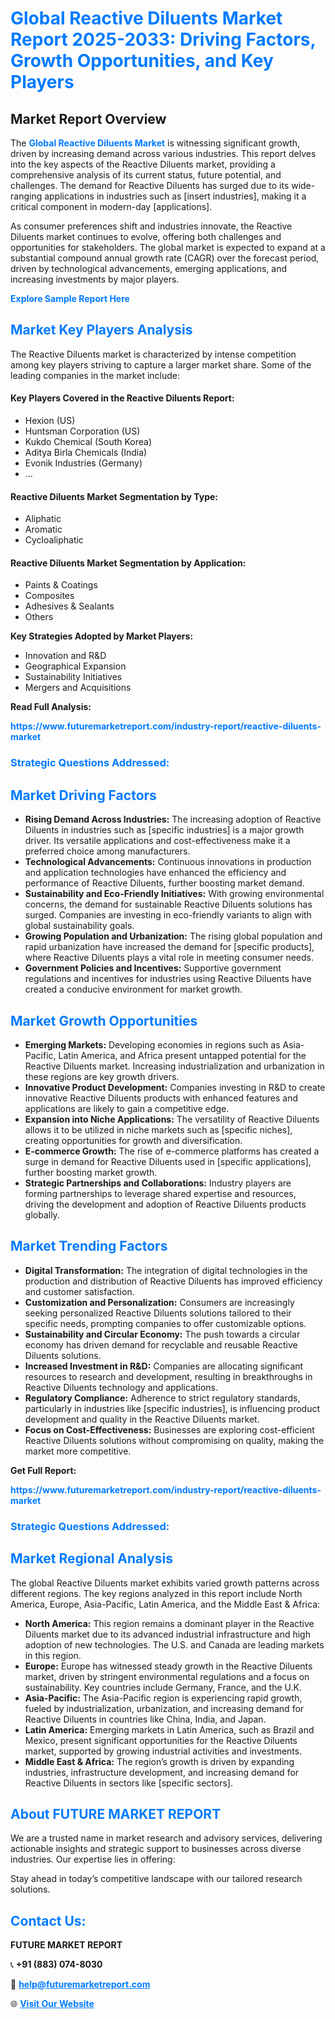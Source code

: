 <h1 style="color: #007BFF;">Global Reactive Diluents Market Report 2025-2033: Driving Factors, Growth Opportunities, and Key Players</h1>

<section id="overview">
<h2>Market Report Overview</h2>
<p>The <a href="https://www.futuremarketreport.com/industry-report/reactive-diluents-market" style="color: #007BFF; text-decoration: none;"><strong>Global Reactive Diluents Market</strong></a> is witnessing significant growth, driven by increasing demand across various industries. This report delves into the key aspects of the Reactive Diluents market, providing a comprehensive analysis of its current status, future potential, and challenges. The demand for Reactive Diluents has surged due to its wide-ranging applications in industries such as [insert industries], making it a critical component in modern-day [applications].</p>
<p>As consumer preferences shift and industries innovate, the Reactive Diluents market continues to evolve, offering both challenges and opportunities for stakeholders. The global market is expected to expand at a substantial compound annual growth rate (CAGR) over the forecast period, driven by technological advancements, emerging applications, and increasing investments by major players.</p>
</section>

<section id="overview">
<p><a href="https://www.futuremarketreport.com/request-sample/reportId=103075" style="color: #007BFF; text-decoration: none;"><strong>Explore Sample Report Here</strong></a></p>
</section>

<section id="key-players">
<h2 style="color: #007BFF;">Market Key Players Analysis</h2>
<p>The Reactive Diluents market is characterized by intense competition among key players striving to capture a larger market share. Some of the leading companies in the market include:</p>
<h4>Key Players Covered in the Reactive Diluents Report:</h4>
<ul><li>Hexion (US)</li><li>Huntsman Corporation (US)</li><li>Kukdo Chemical (South Korea)</li><li>Aditya Birla Chemicals (India)</li><li>Evonik Industries (Germany)</li><li>...</li></ul>
<h4>Reactive Diluents Market Segmentation by Type:</h4>
<ul><li>Aliphatic</li><li>Aromatic</li><li>Cycloaliphatic</li></ul>

<h4>Reactive Diluents Market Segmentation by Application:</h4>
<ul><li>Paints &amp; Coatings</li><li>Composites</li><li>Adhesives &amp; Sealants</li><li>Others</li></ul>
<p><strong>Key Strategies Adopted by Market Players:</strong></p>
<ul>
<li>Innovation and R&D</li>
<li>Geographical Expansion</li>
<li>Sustainability Initiatives</li>
<li>Mergers and Acquisitions</li>
</ul>
</section>

<section>
<p><strong>Read Full Analysis: </strong></p><a href="https://www.futuremarketreport.com/industry-report/reactive-diluents-market" style="color: #007BFF; text-decoration: none;"><strong>https://www.futuremarketreport.com/industry-report/reactive-diluents-market</strong></a>
<h3 style="color: #007BFF;">Strategic Questions Addressed:</h3>
</section>

<section id="driving-factors">
<h2 style="color: #007BFF;">Market Driving Factors</h2>
<ul>
<li><strong>Rising Demand Across Industries:</strong> The increasing adoption of Reactive Diluents in industries such as [specific industries] is a major growth driver. Its versatile applications and cost-effectiveness make it a preferred choice among manufacturers.</li>
<li><strong>Technological Advancements:</strong> Continuous innovations in production and application technologies have enhanced the efficiency and performance of Reactive Diluents, further boosting market demand.</li>
<li><strong>Sustainability and Eco-Friendly Initiatives:</strong> With growing environmental concerns, the demand for sustainable Reactive Diluents solutions has surged. Companies are investing in eco-friendly variants to align with global sustainability goals.</li>
<li><strong>Growing Population and Urbanization:</strong> The rising global population and rapid urbanization have increased the demand for [specific products], where Reactive Diluents plays a vital role in meeting consumer needs.</li>
<li><strong>Government Policies and Incentives:</strong> Supportive government regulations and incentives for industries using Reactive Diluents have created a conducive environment for market growth.</li>
</ul>
</section>

<section id="growth-opportunities">
<h2 style="color: #007BFF;">Market Growth Opportunities</h2>
<ul>
<li><strong>Emerging Markets:</strong> Developing economies in regions such as Asia-Pacific, Latin America, and Africa present untapped potential for the Reactive Diluents market. Increasing industrialization and urbanization in these regions are key growth drivers.</li>
<li><strong>Innovative Product Development:</strong> Companies investing in R&D to create innovative Reactive Diluents products with enhanced features and applications are likely to gain a competitive edge.</li>
<li><strong>Expansion into Niche Applications:</strong> The versatility of Reactive Diluents allows it to be utilized in niche markets such as [specific niches], creating opportunities for growth and diversification.</li>
<li><strong>E-commerce Growth:</strong> The rise of e-commerce platforms has created a surge in demand for Reactive Diluents used in [specific applications], further boosting market growth.</li>
<li><strong>Strategic Partnerships and Collaborations:</strong> Industry players are forming partnerships to leverage shared expertise and resources, driving the development and adoption of Reactive Diluents products globally.</li>
</ul>
</section>

<section id="trending-factors">
<h2 style="color: #007BFF;">Market Trending Factors</h2>
<ul>
<li><strong>Digital Transformation:</strong> The integration of digital technologies in the production and distribution of Reactive Diluents has improved efficiency and customer satisfaction.</li>
<li><strong>Customization and Personalization:</strong> Consumers are increasingly seeking personalized Reactive Diluents solutions tailored to their specific needs, prompting companies to offer customizable options.</li>
<li><strong>Sustainability and Circular Economy:</strong> The push towards a circular economy has driven demand for recyclable and reusable Reactive Diluents solutions.</li>
<li><strong>Increased Investment in R&D:</strong> Companies are allocating significant resources to research and development, resulting in breakthroughs in Reactive Diluents technology and applications.</li>
<li><strong>Regulatory Compliance:</strong> Adherence to strict regulatory standards, particularly in industries like [specific industries], is influencing product development and quality in the Reactive Diluents market.</li>
<li><strong>Focus on Cost-Effectiveness:</strong> Businesses are exploring cost-efficient Reactive Diluents solutions without compromising on quality, making the market more competitive.</li>
</ul>
</section>

<section>
<p><strong>Get Full Report: </strong></p><a href="https://www.futuremarketreport.com/industry-report/reactive-diluents-market" style="color: #007BFF; text-decoration: none;"><strong>https://www.futuremarketreport.com/industry-report/reactive-diluents-market</strong></a>
<h3 style="color: #007BFF;">Strategic Questions Addressed:</h3>
</section>


<section id="regional-analysis">
<h2 style="color: #007BFF;">Market Regional Analysis</h2>
<p>The global Reactive Diluents market exhibits varied growth patterns across different regions. The key regions analyzed in this report include North America, Europe, Asia-Pacific, Latin America, and the Middle East & Africa:</p>
<ul>
<li><strong>North America:</strong> This region remains a dominant player in the Reactive Diluents market due to its advanced industrial infrastructure and high adoption of new technologies. The U.S. and Canada are leading markets in this region.</li>
<li><strong>Europe:</strong> Europe has witnessed steady growth in the Reactive Diluents market, driven by stringent environmental regulations and a focus on sustainability. Key countries include Germany, France, and the U.K.</li>
<li><strong>Asia-Pacific:</strong> The Asia-Pacific region is experiencing rapid growth, fueled by industrialization, urbanization, and increasing demand for Reactive Diluents in countries like China, India, and Japan.</li>
<li><strong>Latin America:</strong> Emerging markets in Latin America, such as Brazil and Mexico, present significant opportunities for the Reactive Diluents market, supported by growing industrial activities and investments.</li>
<li><strong>Middle East & Africa:</strong> The region’s growth is driven by expanding industries, infrastructure development, and increasing demand for Reactive Diluents in sectors like [specific sectors].</li>
</ul>
</section>

<footer>
<h2 style="color: #007BFF;">About FUTURE MARKET REPORT</h2>
<p>We are a trusted name in market research and advisory services, delivering actionable insights and strategic support to businesses across diverse industries. Our expertise lies in offering:</p>

<p>Stay ahead in today’s competitive landscape with our tailored research solutions.</p>

<h2 style="color: #007BFF;">Contact Us:</h2>
<p><strong>FUTURE MARKET REPORT</strong></p>
<p>📞 <strong>+91 (883) 074-8030</strong></p>
<p>📧 <strong><a href="mailto:help@futuremarketreport.com" style="color: #007BFF;">help@futuremarketreport.com</a></strong></p>
<p>🌐 <strong><a href="https://www.futuremarketreport.com/" style="color: #007BFF;">Visit Our Website</a></strong></p>
</footer>